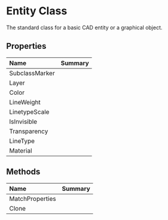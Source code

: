 # Entity Class

The standard class for a basic CAD entity or a graphical object.

## Properties

| Name | Summary | 
| :- | :- | 
| SubclassMarker |  | 
| Layer |  | 
| Color |  | 
| LineWeight |  | 
| LinetypeScale |  | 
| IsInvisible |  | 
| Transparency |  | 
| LineType |  | 
| Material |  | 

## Methods

| Name | Summary | 
| :- | :- | 
| MatchProperties |  | 
| Clone |  | 

